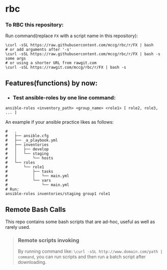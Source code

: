 # rbc

### To RBC this repository:
Run command(replace ``FX`` with a script name in this repository):
```shell
\curl -sSL https://raw.githubusercontent.com/mccg/rbc/r/FX | bash
# or add arguments after '-s'
\curl -sSL https://raw.githubusercontent.com/mccg/rbc/r/FX | bash -s some args
# or using a shorter URL from rawgit.com
\curl -sSL https://rawgit.com/mccg/rbc/r/FX | bash -s
```

## Features(functions) by now:
- ### Test ansible-roles by one line command:
```shell
ansible-roles <inventory_path> <group_name> <role1> [ role2, role3, ... ]
```
An example if your ansible practice likes as follows:
```shell
#   .
#   ├── ansible.cfg
#   ├── _a_playbook.yml
#   ├── inventories
#   │   ├── develop
#   │   └── staging
#   │       └── hosts
#   └── roles
#       └── role1
#           ├── tasks
#           │   └── main.yml
#           └── vars
#               └── main.yml
# Run:
ansible-roles inventories/staging group1 role1
```

## Remote Bash Calls
This repo contains some bash scripts that are
ad-hoc, useful as well as rarely used.

> ### Remote scripts invoking
> By running command like: ``\curl -sSL http://www.domain.com/path | command``,
> you can run scripts and then run a batch script after downloading.
